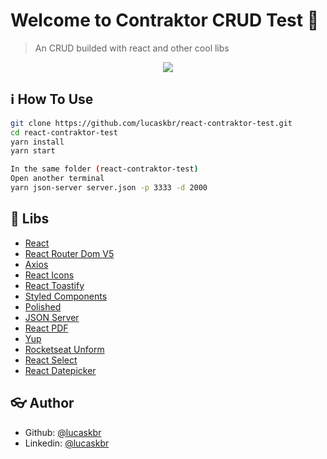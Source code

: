 

# Welcome to Contraktor CRUD Test :wave:


> An CRUD builded with react and other cool libs

<p align="center">
  <img src="https://user-images.githubusercontent.com/39783638/68355863-6a5ec180-00ef-11ea-9931-bf5246f16a84.png">
</p>

## :information_source: How To Use

```sh
git clone https://github.com/lucaskbr/react-contraktor-test.git
cd react-contraktor-test
yarn install
yarn start
```

```sh
In the same folder (react-contraktor-test)
Open another terminal
yarn json-server server.json -p 3333 -d 2000
```

## :rocket: Libs

* [React](https://reactjs.org/)
* [React Router Dom V5](https://reacttraining.com/react-router/)
* [Axios](https://github.com/axios/axios)
* [React Icons](https://github.com/react-icons/react-icons)
* [React Toastify](https://github.com/fkhadra/react-toastify)
* [Styled Components](https://github.com/styled-components/styled-components)
* [Polished](https://github.com/styled-components/polished)
* [JSON Server](https://github.com/typicode/json-server)
* [React PDF](https://github.com/wojtekmaj/react-pdf)
* [Yup](https://github.com/jquense/yup)
* [Rocketseat Unform](https://github.com/Rocketseat/unform)
* [React Select](https://github.com/JedWatson/react-select)
* [React Datepicker](https://reactdatepicker.com/)

## :eyeglasses: Author

* Github: [@lucaskbr](https://github.com/lucaskbr)
* Linkedin: [@lucaskbr](https://www.linkedin.com/in/lucas-klasa-13891414b/)

